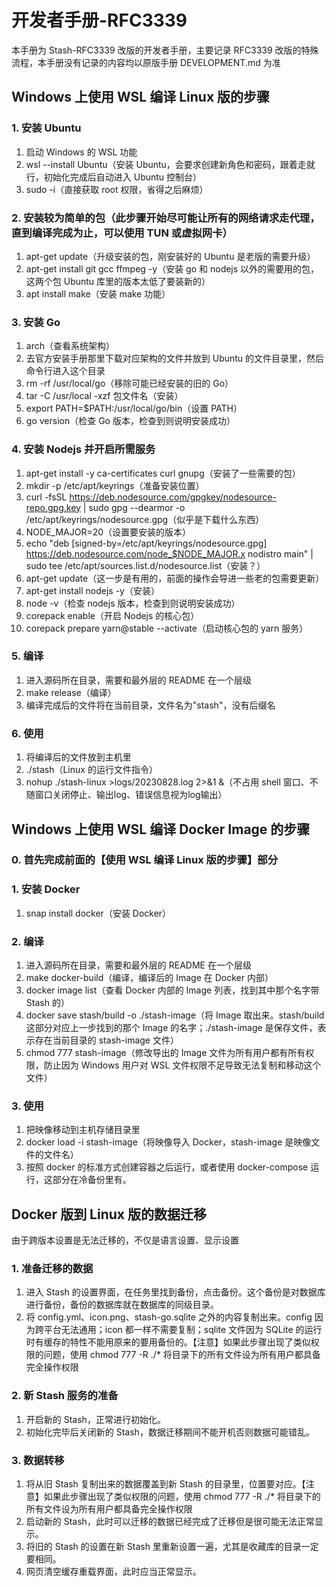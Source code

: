 # 开发者手册-RFC3339

本手册为 Stash-RFC3339 改版的开发者手册，主要记录 RFC3339 改版的特殊流程，本手册没有记录的内容均以原版手册 DEVELOPMENT.md 为准

## Windows 上使用 WSL 编译 Linux 版的步骤

### 1. 安装 Ubuntu

1. 启动 Windows 的 WSL 功能
2. wsl --install Ubuntu（安装 Ubuntu，会要求创建新角色和密码，跟着走就行，初始化完成后自动进入 Ubuntu 控制台）
3. sudo -i（直接获取 root 权限，省得之后麻烦）

### 2. 安装较为简单的包（此步骤开始尽可能让所有的网络请求走代理，直到编译完成为止，可以使用 TUN 或虚拟网卡）

1. apt-get update（升级安装的包，刚安装好的 Ubuntu 是老版的需要升级）
2. apt-get install git gcc ffmpeg -y（安装 go 和 nodejs 以外的需要用的包，这两个包 Ubuntu 库里的版本太低了要装新的）
3. apt install make（安装 make 功能）

### 3. 安装 Go

1. arch（查看系统架构）
2. 去官方安装手册那里下载对应架构的文件并放到 Ubuntu 的文件目录里，然后命令行进入这个目录
3. rm -rf /usr/local/go（移除可能已经安装的旧的 Go）
4. tar -C /usr/local -xzf 包文件名（安装）
5. export PATH=$PATH:/usr/local/go/bin（设置 PATH）
6. go version（检查 Go 版本，检查到则说明安装成功）

### 4. 安装 Nodejs 并开启所需服务
1. apt-get install -y ca-certificates curl gnupg（安装了一些需要的包）
2. mkdir -p /etc/apt/keyrings（准备安装位置）
3. curl -fsSL https://deb.nodesource.com/gpgkey/nodesource-repo.gpg.key | sudo gpg --dearmor -o /etc/apt/keyrings/nodesource.gpg（似乎是下载什么东西）
4. NODE_MAJOR=20（设置要安装的版本）
5. echo "deb [signed-by=/etc/apt/keyrings/nodesource.gpg] https://deb.nodesource.com/node_$NODE_MAJOR.x nodistro main" | sudo tee /etc/apt/sources.list.d/nodesource.list（安装？）
6. apt-get update（这一步是有用的，前面的操作会导进一些老的包需要更新）
7. apt-get install nodejs -y（安装）
8. node -v（检查 nodejs 版本，检查到则说明安装成功）
9. corepack enable（开启 Nodejs 的核心包）
10. corepack prepare yarn@stable --activate（启动核心包的 yarn 服务）

### 5. 编译

1. 进入源码所在目录，需要和最外层的 README 在一个层级
2. make release（编译）
3. 编译完成后的文件将在当前目录，文件名为"stash"，没有后缀名

### 6. 使用

1. 将编译后的文件放到主机里
2. ./stash（Linux 的运行文件指令）
3. nohup ./stash-linux >logs/20230828.log 2>&1 &（不占用 shell 窗口、不随窗口关闭停止、输出log、错误信息视为log输出）

## Windows 上使用 WSL 编译 Docker Image 的步骤

### 0. 首先完成前面的【使用 WSL 编译 Linux 版的步骤】部分

### 1. 安装 Docker

1.  snap install docker（安装 Docker）

### 2. 编译

1. 进入源码所在目录，需要和最外层的 README 在一个层级
2. make docker-build（编译，编译后的 Image 在 Docker 内部）
3. docker image list（查看 Docker 内部的 Image 列表，找到其中那个名字带 Stash 的）
4. docker save stash/build -o ./stash-image（将 Image 取出来。stash/build 这部分对应上一步找到的那个 Image 的名字；./stash-image 是保存文件，表示存在当前目录的 stash-image 文件）
5. chmod 777 stash-image（修改导出的 Image 文件为所有用户都有所有权限，防止因为 Windows 用户对 WSL 文件权限不足导致无法复制和移动这个文件）

### 3. 使用

1. 把映像移动到主机存储目录里
2. docker load -i stash-image（将映像导入 Docker，stash-image 是映像文件的文件名）
3. 按照 docker 的标准方式创建容器之后运行，或者使用 docker-compose 运行，这部分在冷备份里有。

## Docker 版到 Linux 版的数据迁移

由于跨版本设置是无法迁移的，不仅是语言设置、显示设置

### 1. 准备迁移的数据

1. 进入 Stash 的设置界面，在任务里找到备份，点击备份。这个备份是对数据库进行备份，备份的数据库就在数据库的同级目录。
2. 将 config.yml、icon.png、stash-go.sqlite 之外的内容复制出来。config 因为跨平台无法通用；icon 都一样不需要复制；sqlite 文件因为 SQLite 的运行时有缓存的特性不能用原来的要用备份的。【注意】如果此步骤出现了类似权限的问题，使用 chmod 777 -R ./* 将目录下的所有文件设为所有用户都具备完全操作权限

### 2. 新 Stash 服务的准备
1. 开启新的 Stash，正常进行初始化。
2. 初始化完毕后关闭新的 Stash，数据迁移期间不能开机否则数据可能错乱。

### 3. 数据转移
1. 将从旧 Stash 复制出来的数据覆盖到新 Stash 的目录里，位置要对应。【注意】如果此步骤出现了类似权限的问题，使用 chmod 777 -R ./* 将目录下的所有文件设为所有用户都具备完全操作权限
2. 启动新的 Stash，此时可以迁移的数据已经完成了迁移但是很可能无法正常显示。
3. 将旧的 Stash 的设置在新 Stash 里重新设置一遍，尤其是收藏库的目录一定要相同。
4. 网页清空缓存重载界面，此时应当正常显示。